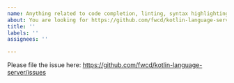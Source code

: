 ```yaml
---
name: Anything related to code completion, linting, syntax highlighting, ...
about: You are looking for https://github.com/fwcd/kotlin-language-server
title: ''
labels: ''
assignees: ''

---
```


Please file the issue here: https://github.com/fwcd/kotlin-language-server/issues
